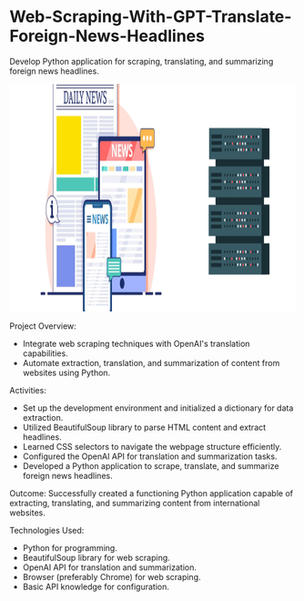 # Web-Scraping-With-GPT-Translate-Foreign-News-Headlines
Develop Python application for scraping, translating, and summarizing foreign news headlines.

<img src = "https://github.com/dhwani123s/gifs/blob/main/Scraping-News-from-News-Sites-Easily-Full-Guide.jpeg" width = 1000 height = 400/>

Project Overview: 
   - Integrate web scraping techniques with OpenAI's translation capabilities.
   - Automate extraction, translation, and summarization of content from websites using Python.

Activities:
   - Set up the development environment and initialized a dictionary for data extraction.
   - Utilized BeautifulSoup library to parse HTML content and extract headlines.
   - Learned CSS selectors to navigate the webpage structure efficiently.
   - Configured the OpenAI API for translation and summarization tasks.
   - Developed a Python application to scrape, translate, and summarize foreign news headlines.

Outcome: Successfully created a functioning Python application capable of extracting, translating, and summarizing content from international websites.

Technologies Used:
  - Python for programming.
  - BeautifulSoup library for web scraping.
  - OpenAI API for translation and summarization.
  - Browser (preferably Chrome) for web scraping.
  - Basic API knowledge for configuration.
